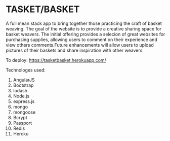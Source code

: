 # TASKET/BASKET
A full mean stack app to bring together those practicing the craft of basket weaving.  The goal of the website is to provide a creative sharing space for basket weavers.  The initial offering provides a selecion of great websites for purchasing supplies, allowing users to comment on their experience and view others comments.Future enhancements will allow users to upload pictures of their baskets and share inspiration with other weavers.

To deploy:  https://tasketbasket.herokuapp.com/

Technologes used:

1. AngularJS
1. Bootstrap
1. lodash
1. Node.js
1. express.js
1. mongo
1. mongoose
1. Bcrypt
1. Passport
1. Redis
1. Heroku

